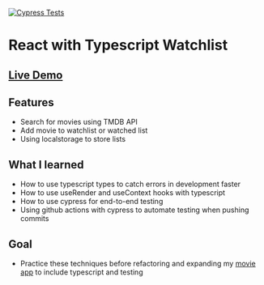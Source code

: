 [![Cypress Tests](https://github.com/cd3vane/watchlist/actions/workflows/main.yml/badge.svg)](https://github.com/cd3vane/watchlist/actions/workflows/main.yml)
# React with Typescript Watchlist

## [Live Demo](https://cd3vane.github.io/watchlist)

## Features
- Search for movies using TMDB API 
- Add movie to watchlist or watched list
- Using localstorage to store lists

## What I learned
- How to use typescript types to catch errors in development faster
- How to use useRender and useContext hooks with typescript
- How to use cypress for end-to-end testing
- Using github actions with cypress to automate testing when pushing commits

## Goal
- Practice these techniques before refactoring and expanding my [movie app](https://github.com/cd3vane/movie-app-v2) to include typescript and testing



